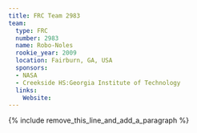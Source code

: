 ```yaml
---
title: FRC Team 2983
team:
  type: FRC
  number: 2983
  name: Robo-Noles
  rookie_year: 2009
  location: Fairburn, GA, USA
  sponsors:
  - NASA
  - Creekside HS:Georgia Institute of Technology
  links:
    Website:
---
```


{% include remove_this_line_and_add_a_paragraph %}